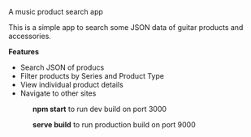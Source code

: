 
A music product search app
 
 
 <p>
 This is a simple app to search some JSON data of guitar products and accessories.
 </p>
 
 **Features**
 <ul>
 <li>Search JSON of producs</li>
 <li>Filter products by Series and Product Type</li>
 <li>View individual product details</li>
 <li>Navigate to other sites</li>
 <ul>
<p>
 <b>npm start</b> to run dev build on port 3000
</p>
 <p>
  <b>serve build</b> to run production build on port 9000
</p>
